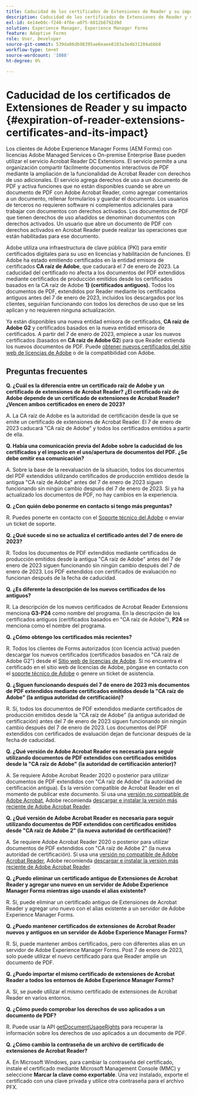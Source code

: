 ```yaml
---
title: Caducidad de los certificados de Extensiones de Reader y su impacto
description: Caducidad de los certificados de Extensiones de Reader y su impacto
exl-id: 4e14e0dc-f248-4f6e-a075-6012b6792d9d
solution: Experience Manager, Experience Manager Forms
feature: Adaptive Forms
role: User, Developer
source-git-commit: 539da06db98395ae6eaee8103a3e4b31204abbb8
workflow-type: tm+mt
source-wordcount: '1088'
ht-degree: 0%

---
```



# Caducidad de los certificados de Extensiones de Reader y su impacto {#expiration-of-reader-extensions-certificates-and-its-impact}

Los clientes de Adobe Experience Manager Forms (AEM Forms) con licencias Adobe Managed Services o On-premise Enterprise Base pueden utilizar el servicio Acrobat Reader DC Extensions. El servicio permite a una organización compartir fácilmente documentos interactivos de PDF mediante la ampliación de la funcionalidad de Acrobat Reader con derechos de uso adicionales. El servicio agrega derechos de uso a un documento de PDF y activa funciones que no están disponibles cuando se abre un documento de PDF con Adobe Acrobat Reader, como agregar comentarios a un documento, rellenar formularios y guardar el documento. Los usuarios de terceros no requieren software ni complementos adicionales para trabajar con documentos con derechos activados. Los documentos de PDF que tienen derechos de uso añadidos se denominan documentos con derechos activados. Un usuario que abre un documento de PDF con derechos activados en Acrobat Reader puede realizar las operaciones que están habilitadas para ese documento.

Adobe utiliza una infraestructura de clave pública (PKI) para emitir certificados digitales para su uso en licencias y habilitación de funciones. El Adobe ha estado emitiendo certificados en la entidad emisora de certificados **CA raíz de Adobe**, que caducará el 7 de enero de 2023. La caducidad del certificado no afecta a los documentos del PDF extendidos mediante certificados de producción emitidos desde los certificados basados en la CA raíz de Adobe **1&rbrace; (certificados antiguos).** Todos los documentos de PDF, extendidos por Reader mediante los certificados antiguos antes del 7 de enero de 2023, incluidos los descargados por los clientes, seguirían funcionando con todos los derechos de uso que se les aplican y no requieren ninguna actualización.

Ya están disponibles una nueva entidad emisora de certificados, **CA raíz de Adobe G2** y certificados basados en la nueva entidad emisora de certificados. A partir del 7 de enero de 2023, empiece a usar los nuevos certificados (basados en **CA raíz de Adobe G2**) para que Reader extienda los nuevos documentos de PDF.  Puede [obtener nuevos certificados del sitio web de licencias de Adobe](https://licensing.adobe.com/) o de la compatibilidad con Adobe.

## Preguntas frecuentes

**Q. ¿Cuál es la diferencia entre un certificado raíz de Adobe y un certificado de extensiones de Acrobat Reader? ¿El certificado raíz de Adobe depende de un certificado de extensiones de Acrobat Reader? ¿Vencen ambos certificados en enero de 2023?**

A. La CA raíz de Adobe es la autoridad de certificación desde la que se emite un certificado de extensiones de Acrobat Reader. El 7 de enero de 2023 caducará &quot;CA raíz de Adobe&quot; y todos los certificados emitidos a partir de ella.

**Q. Había una comunicación previa del Adobe sobre la caducidad de los certificados y el impacto en el uso/apertura de documentos del PDF. ¿Se debe omitir esa comunicación?**

A. Sobre la base de la reevaluación de la situación, todos los documentos del PDF extendidos utilizando certificados de producción emitidos desde la antigua &quot;CA raíz de Adobe&quot; antes del 7 de enero de 2023 siguen funcionando sin ningún cambio después del 7 de enero de 2023. Si ya ha actualizado los documentos de PDF, no hay cambios en la experiencia.

**Q. ¿Con quién debo ponerme en contacto si tengo más preguntas?**

R. Puedes ponerte en contacto con el [Soporte técnico del Adobe](https://experienceleague.adobe.com/es?support-solution=Experience+Manager&lang=es#support) o enviar un ticket de soporte.

**Q. ¿Qué sucede si no se actualiza el certificado antes del 7 de enero de 2023?**

R. Todos los documentos de PDF extendidos mediante certificados de producción emitidos desde la antigua &quot;CA raíz de Adobe&quot; antes del 7 de enero de 2023 siguen funcionando sin ningún cambio después del 7 de enero de 2023. Los PDF extendidos con certificados de evaluación no funcionan después de la fecha de caducidad.

**Q. ¿Es diferente la descripción de los nuevos certificados de los antiguos?**

R. La descripción de los nuevos certificados de Acrobat Reader Extensions menciona **G3-P24** como nombre del programa. En la descripción de los certificados antiguos (certificados basados en &quot;CA raíz de Adobe&quot;), **P24** se menciona como el nombre del programa.

**Q. ¿Cómo obtengo los certificados más recientes?**

R. Todos los clientes de Forms autorizados (con licencia activa) pueden descargar los nuevos certificados (certificados basados en &quot;CA raíz de Adobe G2&quot;) desde el [Sitio web de licencias de Adobe](https://licensing.adobe.com/). Si no encuentra el certificado en el sitio web de licencias de Adobe, póngase en contacto con el [soporte técnico de Adobe](https://experienceleague.adobe.com/es?support-solution=Experience+Manager&lang=en#support) o genere un ticket de asistencia.

**Q. ¿Siguen funcionando después del 7 de enero de 2023 mis documentos de PDF extendidos mediante certificados emitidos desde la &quot;CA raíz de Adobe&quot; (la antigua autoridad de certificación)?**

R. Sí, todos los documentos de PDF extendidos mediante certificados de producción emitidos desde la &quot;CA raíz de Adobe&quot; (la antigua autoridad de certificación) antes del 7 de enero de 2023 siguen funcionando sin ningún cambio después del 7 de enero de 2023. Los documentos del PDF extendidos con certificados de evaluación dejan de funcionar después de la fecha de caducidad.

**Q. ¿Qué versión de Adobe Acrobat Reader es necesaria para seguir utilizando documentos de PDF extendidos con certificados emitidos desde la &quot;CA raíz de Adobe&quot; (la autoridad de certificación anterior)?**

A. Se requiere Adobe Acrobat Reader 2020 o posterior para utilizar documentos de PDF extendidos con &quot;CA raíz de Adobe&quot; (la autoridad de certificación antigua). Es la versión compatible de Acrobat Reader en el momento de publicar este documento. Si usa una [versión no compatible de Adobe Acrobat](https://helpx.adobe.com/es/support/programs/eol-matrix.html), Adobe recomienda [descargar e instalar la versión más reciente de Adobe Acrobat Reader](https://get.adobe.com/es/reader/).

**Q. ¿Qué versión de Adobe Acrobat Reader es necesaria para seguir utilizando documentos de PDF extendidos con certificados emitidos desde &quot;CA raíz de Adobe 2&quot; (la nueva autoridad de certificación)?**

A. Se requiere Adobe Acrobat Reader 2020 o posterior para utilizar documentos de PDF extendidos con &quot;CA raíz de Adobe 2&quot; (la nueva autoridad de certificación). Si usa una [versión no compatible de Adobe Acrobat Reader](https://helpx.adobe.com/es/support/programs/eol-matrix.html), Adobe recomienda [descargar e instalar la versión más reciente de Adobe Acrobat Reader](https://get.adobe.com/es/reader/).

**Q. ¿Puedo eliminar un certificado antiguo de Extensiones de Acrobat Reader y agregar uno nuevo en un servidor de Adobe Experience Manager Forms mientras sigo usando el alias existente?**

R. Sí, puede eliminar un certificado antiguo de Extensiones de Acrobat Reader y agregar uno nuevo con el alias existente a un servidor de Adobe Experience Manager Forms.

**Q. ¿Puedo mantener certificados de extensiones de Acrobat Reader nuevos y antiguos en un servidor de Adobe Experience Manager Forms?**

R. Sí, puede mantener ambos certificados, pero con diferentes alias en un servidor de Adobe Experience Manager Forms. Post 7 de enero de 2023, solo puede utilizar el nuevo certificado para que Reader amplíe un documento de PDF.

**Q. ¿Puedo importar el mismo certificado de extensiones de Acrobat Reader a todos los entornos de Adobe Experience Manager Forms?**

A. Sí, se puede utilizar el mismo certificado de extensiones de Acrobat Reader en varios entornos.

**Q. ¿Cómo puedo comprobar los derechos de uso aplicados a un documento de PDF?**

R. Puede usar la API [getDocumentUsageRights](https://experienceleague.adobe.com/docs/experience-manager-65/forms/developer-reference/programming-aem-forms-jee/java-api-quick-start-code-examples/acrobat-reader-dc-extensions-service.html?lang=es#quick-start-soap-mode-retrieving-credential-information-using-the-java-api) para recuperar la información sobre los derechos de uso aplicados a un documento de PDF.

**Q. ¿Cómo cambio la contraseña de un archivo de certificado de extensiones de Acrobat Reader?**

A. En Microsoft Windows, para cambiar la contraseña del certificado, instale el certificado mediante Microsoft Management Console (MMC) y seleccione **Marcar la clave como exportable**. Una vez instalado, exporte el certificado con una clave privada y utilice otra contraseña para el archivo PFX.


<!-- 
## Applying the certificates {#obtaning-and-applying-the-certificates} 

You can choose one of the following paths to apply latest certificates:

* [Updating certificates for an AEM Forms on JEE environment](#Updating-and-Applying-certificates-for-an-AEM-Forms-on-JEE-environment) 
* [Updating certificates for an AEM Forms on OSGi environment](#Updating-and-applying-certificates-for-an-AEM-Forms-on-OSGi-environment)

>[!NOTE]
>
>The document uses the term certificates and credentials interchangeably.

### Pre-requisites {#Pre-requisites}

Updating the certificates requires using actions available on AEM Forms administrator console and Reader Extension APIs provided by AEM Forms. The document is intended for users and administrators with knowledge of using Adobe Experience Manger Forms APIs. Before you start, ensure that: 

* the user has administrator rights on underlying AEM Forms environment. 
* the user has setup the [development environment](https://experienceleague.adobe.com/docs/experience-manager-65/developing/devtools/howto-projects-eclipse.html?lang=es) and has access to it.
* [obtain the certificates](#obtain-the-certificates).


### Obtain the certificates {#obtain-the-certificates}

The Rights credential is delivered as a digital certificate that contains the public key, the private key, and the password used to access the credential.

If your organization purchases a production version of Reader Extensions, the production Rights credential is delivered by Adobe Licensing Website (LWS). A production Rights credential is unique to your organization and can enable the specific usage rights that you require.

If you obtained Reader Extensions through a partner or software provider who integrated Reader Extensions into their software, the Rights credential is provided to you by that partner who, in turn, receives this credential from Adobe.

>[!NOTE]
>
>The Rights credential cannot be used for typical document signing or assertion of identity. For these applications, you can use a self-sign certificate or acquire an identity certificate from a Certificate Authority (CA).

The following types of Rights credentials are available:

**Customer Evaluation**: A credential with a short validity period that is provided to customers who want to evaluate Reader Extensions. Usage rights applied to documents using this credential expire when the credential expires. This type of credential is valid only for two to three months.

**Production**: A credential with a long validity period that is provided to customers who purchased the full product. Production credentials are unique to each customer but can be installed on multiple systems.

If you have already used certificates to reader extend PDF files, download a production certificate from [Adobe Licensing Website (LWS)](https://licensing.adobe.com/).

### Applying certificates for an AEM Forms on JEE environment {#Updating-and-Applying-certificates-for-an-AEM-Forms-on-JEE-environment} 

Applying new certificates on AEM Forms on JEE stack requires importing new credentials and applying usage rights. You can use admin console to import credentials and AEM Forms Reader Extension APIs to apply usage rights. 

#### Import and configure credentials 

You can use the Trust Store Management pages to import a new credential. The Trust Store may contain more than one Reader Extensions credential. Designate one of those credentials as the default Reader Extensions credential. The default credential is used when a Workbench user is unable to determine which credential to use during process creation. These rules apply to default credentials:

* If you import a Reader Extensions credential and the Trust Store contains no other Reader Extensions credentials, it is set as the default.
* If you import a Reader Extensions credential with the Default option selected, the default type is removed from an existing default credential. The imported credential becomes the default.
* You cannot delete a default Reader Extensions credential. To delete the default credential, first set another credential as the default. An exception to this rule is that if there is only one credential, you can delete it even though it is the default.
* You cannot update a default Reader Extensions credential.

To import the credentials: 

1. In administration console, click Settings > Trust Store Management > Local Credentials.
1. Click Import and, under Trust Store Type, select Acrobat Reader DC extensions Credential.
1. (Optional) To indicate that this credential is the default credential to use with Acrobat Reader DC extensions, select Default.
1. In the Alias box, type an identifier for the credential. This identifier is used as the display name for the credential in Acrobat Reader DC extensions. This alias is also used to access the credential programmatically using the AEM forms SDK.
1. Click Choose File to locate the credential, type the password of the credential, and then click OK.

If the error message "Failed to import credential due to either incorrect file format, or incorrect password" appears, verify that the password is valid.

You can also import and delete credentials programmatically. (See [Programming with AEM forms](../../developing/credentials.md).)

<!-- ### Remove usage rights from existing rights-enabled PDF documents

Remove usage rights from existing rights-enabled PDF documents before applying usage rights with latest credentials. AEM Forms on JEE provides APIs to remove usage rights. For detailed instructions, see [Removing Usage Rights from PDF Documents](../../developing/assigning-usage-rights.md#removing-usage-rights-from-pdf-documents).

To remove usage rights for AEM Forms on JEE processes developed in Workbench, see [Workbench Help](https://helpx.adobe.com/content/dam/help/en/experience-manager/6-5/forms/pdf/WorkbenchHelp.pdf). 

#### Apply the usage rights to PDF documents 

After importing new credentials, you can apply usage rights to PDF documents using the Acrobat Reader DC extensions Java Client API and web service.  For details, see [Applying Usage Rights to PDF Documents](../../developing/assigning-usage-rights.md#applying-usage-rights-to-pdf-documents). 


### Applying certificates for an AEM Forms on OSGi environment {#Updating-and-applying-certificates-for-an-AEM-Forms-on-OSGi-environment}

Applying new certificates on AEM Forms on OSGi stack requires importing new credentials and applying usage rights. You can use admin console to import credentials and AEM Forms Reader Extension APIs to apply usage rights. 

#### Import credentials {#Import-credentials}

In an AEM Forms on OSGi environment, a Reader Extension credential is associated with fd-service user. Before adding credentials for fd-user key store, perform the following steps to create a key store: 

1. Log in to your AEM Author instance as an Administrator.
1. Go to **[!UICONTROL Tools]**> **[!UICONTROL Security]**>**[!UICONTROL Users]**.
1. Scroll down the list of users until you find fd-service user account.
1. Click **[!UICONTROL fd-service]** user.
1. Click keystore tab.
1. Click **[!UICONTROL Create KeyStore]**.
1. Set the KeyStore Access Password and save your settings to create the KeyStore password.

After creating the key-store, add credentials to fd-service user. The following video explains the steps: 

>[!VIDEO](https://images-tv.adobe.com/mpcv3/5577/8db8e554-f04b-4fae-8108-b9b5e0eb03ad_1627925794.854x480at800_h264.mp4)

The following command list the details of the pfx file. Before running the command, navigate to the directory that contains the .pfx file.

`keytool -v -list -storetype pkcs12 -keystore [name of your .pfx file]`

For example, keytool -v -list -storetype pkcs12 -keystore 1005566.pfx where 1005566.pfx is the name of my pfx file

<!-- ### Remove usage rights from existing rights-enabled PDF documents

Remove usage rights from existing rights-enabled PDF documents before applying usage rights with latest credentials. You can remove the usage rights for a document by invoking the removeUsageRights API from within the docAssuranceServiceAPI. For detailed information, see [Remove Usage Rights](/help/forms/using/aem-document-services-programmatically.md#removing-usage-rights) document.

#### Apply the usage rights to PDF documents 

To apply usage rights in an AEM Forms on OSGi environment, Create custom OSGi service to usage rights to the documents. You can also create a servlet with a POST method to return the reader extended PDF to the user. For detailed instructions, see [Applying Reader Extensions](https://experienceleague.adobe.com/docs/experience-manager-learn/forms/document-services/apply-reader-extension-rights-to-pdf.html?lang=es).  -->
